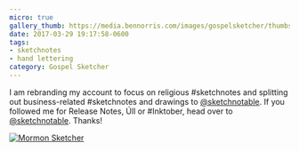 ```yaml
---
micro: true
gallery_thumb: https://media.bennorris.com/images/gospelsketcher/thumbs/temple-sketch-mormon-sketcher.jpg
date: 2017-03-29 19:17:58-0600
tags:
- sketchnotes
- hand lettering
category: Gospel Sketcher
---
```


I am rebranding my account to focus on religious #sketchnotes and splitting out business-related #sketchnotes and drawings to [@sketchnotable](https://micro.blog/sketchnotable). If you followed me for Release Notes, Úll or #Inktober, head over to [@sketchnotable](https://micro.blog/sketchnotable). Thanks!

[![Mormon Sketcher](https://media.bennorris.com/images/gospelsketcher/general/temple-sketch-mormon-sketcher.jpg)](https://media.bennorris.com/images/gospelsketcher/general/temple-sketch-mormon-sketcher.jpg)
